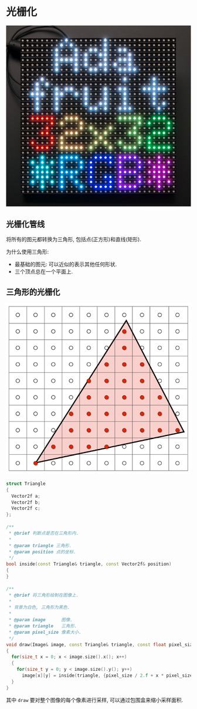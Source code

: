 # 光栅化

![GAMES101 Lecture 05](assets/light_emitting_diode_array.png)  

## 光栅化管线

将所有的图元都转换为三角形, 包括点(正方形)和直线(矩形).  

为什么使用三角形:  

- 最基础的图元: 可以近似的表示其他任何形状.
- 三个顶点总在一个平面上.

## 三角形的光栅化

![GAMES101 Lecture 05](assets/sampling.png)  

```cpp
struct Triangle
{
  Vector2f a;
  Vector2f b;
  Vector2f c;
};

/**
 * @brief 判断点是否在三角形内.
 *
 * @param triangle 三角形.
 * @param position 点的坐标.
 */
bool inside(const Triangle& triangle, const Vector2f& position)
{
}

/**
 * @brief 将三角形绘制在图像上.
 *
 * 背景为白色, 三角形为黑色.
 *
 * @param image      图像.
 * @param triangle   三角形.
 * @param pixel_size 像素大小.
 */
void draw(Image& image, const Triangle& triangle, const float pixel_size)
{
  for(size_t x = 0; x < image.size().x(); x++)
  {
    for(size_t y = 0; y < image.size().y(); y++)
      image[x][y] = inside(triangle, {pixel_size / 2.f + x * pixel_size, pixel_size / 2.f + y * pixel_size}) ? black : white;
  }
}
```

其中 `draw` 要对整个图像的每个像素进行采样, 可以通过包围盒来缩小采样面积.  
